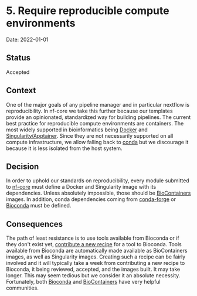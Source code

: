 # 5. Require reproducible compute environments

Date: 2022-01-01

## Status

Accepted

## Context

One of the major goals of any pipeline manager and in particular nextflow is reproducibility. In nf-core we take this further because our templates provide an opinionated, standardized way for building pipelines. The current best practice for reproducible compute environments are containers. The most widely supported in bioinformatics being [Docker](https://www.docker.com/) and [Singularity/Apptainer](https://apptainer.org/). Since they are not necessarily supported on all compute infrastructure, we allow falling back to [conda](https://docs.conda.io/) but we discourage it because it is less isolated from the host system.

## Decision

In order to uphold our standards on reproducibility, every module submitted to [nf-core](https://nf-co.re/modules) must define a Docker and Singularity image with its dependencies. Unless absolutely impossible, those should be [BioContainers](https://biocontainers.pro/) images. In addition, conda dependencies coming from [conda-forge](https://conda-forge.org/) or [Bioconda](https://bioconda.github.io/) must be defined.

## Consequences

The path of least resistance is to use tools available from Bioconda or if they don't exist yet, [contribute a new recipe](https://bioconda.github.io/contributor/index.html) for a tool to Bioconda. Tools available from Bioconda are automatically made available as BioContainers images, as well as Singularity images. Creating such a recipe can be fairly involved and it will typically take a week from contributing a new recipe to Bioconda, it being reviewed, accepted, and the images built. It may take longer. This may seem tedious but we consider it an absolute necessity. Fortunately, both [Bioconda](https://gitter.im/bioconda/Lobby) and [BioContainers](https://gitter.im/biocontainers/Lobby) have very helpful communities.
